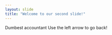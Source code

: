 ```yaml
---
layout: slide
title: "Welcome to our second slide!"
---
```

Dumbest accountant
Use the left arrow to go back!
